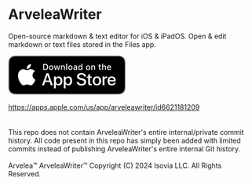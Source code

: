 # ArveleaWriter
Open-source markdown & text editor for iOS & iPadOS. Open & edit markdown or text files stored in the Files app.

[![ArveleaWriter on the App Store](download-on-the-app-store.svg)](https://apps.apple.com/us/app/arveleawriter/id6621181209)

https://apps.apple.com/us/app/arveleawriter/id6621181209
\
\
\
This repo does not contain ArveleaWriter's entire internal/private commit history. All code present in this repo has simply been added with limited commits instead of publishing ArveleaWriter's entire internal Git history.
\
\
Arvelea™  ArveleaWriter™  Copyright (C) 2024 Isovia LLC. All Rights Reserved.
